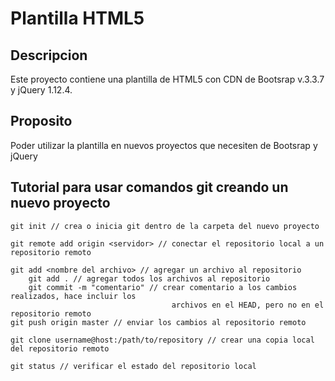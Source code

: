 # Plantilla HTML5

## Descripcion

Este proyecto contiene una plantilla de HTML5 con CDN de Bootsrap v.3.3.7 y jQuery 1.12.4.

## Proposito

Poder utilizar la plantilla en nuevos proyectos que necesiten de Bootsrap y jQuery

## Tutorial para usar comandos git creando un nuevo proyecto
    
    git init // crea o inicia git dentro de la carpeta del nuevo proyecto

    git remote add origin <servidor> // conectar el repositorio local a un repositorio remoto

    git add <nombre del archivo> // agregar un archivo al repositorio
        git add . // agregar todos los archivos al repositorio
        git commit -m "comentario" // crear comentario a los cambios realizados, hace incluir los
                                        archivos en el HEAD, pero no en el repositorio remoto
    git push origin master // enviar los cambios al repositorio remoto

    git clone username@host:/path/to/repository // crear una copia local del repositorio remoto

    git status // verificar el estado del repositorio local


